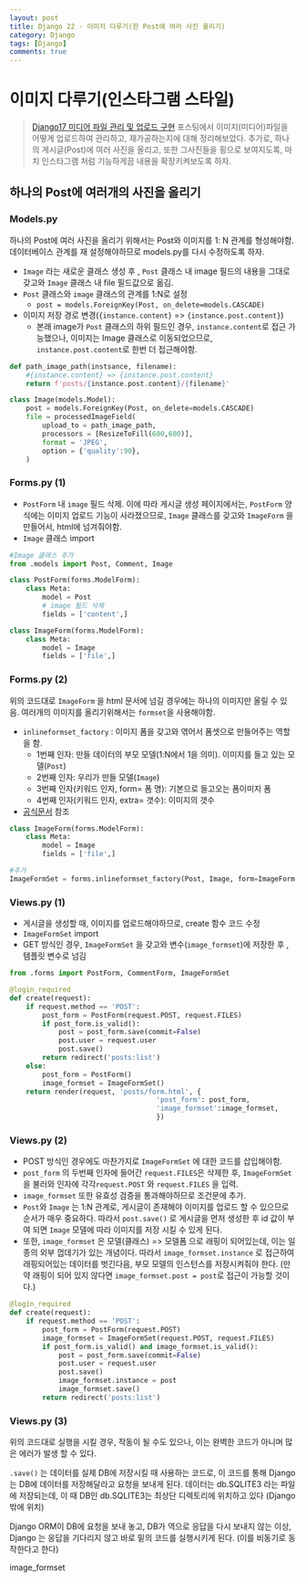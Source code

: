 ```yaml
---
layout: post
title: Django 22 - 이미지 다루기(한 Post에 여러 사진 올리기)
category: Django
tags: [Django]
comments: true
---
```






# 이미지 다루기(인스타그램 스타일) 

> [Django17 미디어 파일 관리 및 업로드 구현](<https://tothefullest08.github.io/django/2019/06/04/Django17_image/>) 포스팅에서 이미지(미디어)파일을 어떻게 업로드하여 관리하고, 재가공하는지에 대해 정리해보았다. 추가로, 하나의 게시글(Post)에 여러 사진을 올리고, 또한 그사진들을 횡으로 보여지도록, 마치 인스타그램 처럼 기능하게끔 내용을 확장키켜보도록 하자.



## 하나의 Post에 여러개의 사진을 올리기

### Models.py 

하나의 Post에 여러 사진을 올리기 위해서는 Post와 이미지를 1: N 관계를 형성해야함. 데이터베이스 관계를 재 설정해야하므로 models.py를 다시 수정하도록 하자.

-  `Image` 라는 새로운 클래스 생성 후 , `Post` 클래스 내 image 필드의 내용을 그대로 갖고와 `Image` 클래스 내  file 필드값으로 옮김.
- `Post` 클래스와 `image` 클래스의 관계를 1:N로 설정 
  - `post = models.ForeignKey(Post, on_delete=models.CASCADE)`
- 이미지 저장 경로 변경(`{instance.content}` => `{instance.post.content}`)
  - 본래 image가 `Post` 클래스의 하위 필드인 경우, `instance.content`로 접근 가능했으나, 이미지는 Image 클래스로 이동되었으므로, `instance.post.content`로 한번 더 접근해야함.

```python
def path_image_path(instsance, filename):
    #{instance.content} => {instance.post.content}
    return f'posts/{instance.post.content}/{filename}'

class Image(models.Model):
    post = models.ForeignKey(Post, on_delete=models.CASCADE)
    file = processedImageField(
        upload_to = path_image_path,
        processors = [ResizeToFill(600,600)],
        format = 'JPEG',
        option = {'quality':90},
    )
```



### Forms.py  (1)

- `PostForm` 내 `image` 필드 삭제. 이에 따라 게시글 생성 페이지에서는, `PostForm` 양식에는 이미지 업로드 기능이 사라졌으므로, `Image` 클래스를 갖고와 `ImageForm` 을 만들어서, html에 넘겨줘야함.
- `Image` 클래스 import

```python
#Image 클래스 추가
from .models import Post, Comment, Image

class PostForm(forms.ModelForm):
    class Meta:
        model = Post
        # image 필드 삭제
        fields = ['content',]

class ImageForm(forms.ModelForm):
    class Meta:
        model = Image
        fields = ['file',]
```



### Forms.py  (2)

위의 코드대로 `ImageForm` 을 html 문서에 넘길 경우에는 하나의 이미지만 올릴 수 있음. 여러개의 이미지를 올리기위해서는 `formset`을 사용해야함. 

- `inlineformset_factory` : 이미지 폼을 갖고와 엮어서 폼셋으로 만들어주는 역할을 함.
  - 1번째 인자: 만들 데이터의 부모 모델(1:N에서 1을 의미). 이미지를 들고 있는 모델(`Post`)
  - 2번째 인자: 우리가 만들 모델(`Image`)
  - 3번째 인자(키워드 인자, form= 폼 명): 기본으로 들고오는 폼이미지 폼
  - 4번째 인자(키워드 인자, extra= 갯수): 이미지의 갯수
- [공식문서](<https://docs.djangoproject.com/en/2.2/ref/forms/models/#inlineformset-factory>) 참조 

```python
class ImageForm(forms.ModelForm):
    class Meta:
        model = Image
        fields = ['file',]

#추가
ImageFormSet = forms.inlineformset_factory(Post, Image, form=ImageForm, extra=3)
```



### Views.py (1)

- 게시글을 생성할 때, 이미지를 업로드해야하므로, create 함수 코드 수정
- `ImageFormSet` import 
- GET 방식인 경우, `ImageFormSet` 을 갖고와 변수(`image_formset`)에 저장한 후 , 템플릿 변수로 넘김

```python
from .forms import PostForm, CommentForm, ImageFormSet

@login_required
def create(request):
    if request.method == 'POST':
        post_form = PostForm(request.POST, request.FILES)
        if post_form.is_valid():
            post = post_form.save(commit=False)
            post.user = request.user
            post.save()
        return redirect('posts:list')
    else:
        post_form = PostForm()
        image_formset = ImageFormSet()
    return render(request, 'posts/form.html', {
                                    'post_form': post_form, 
                                    'image_formset':image_formset,
                                    })
```



### Views.py (2)

- POST 방식인 경우에도 마찬가지로 `ImageFormSet` 에 대한 코드를 삽입해야함. 
- `post_form` 의 두번째 인자에 들어간 `request.FILES`은 삭제한 후, `ImageFormSet` 을 불러와 인자에 각각`request.POST` 와 `request.FILES` 을 입력.
- `image_formset` 또한 유효성 검증을 통과해야하므로 조건문에 추가.
- `Post`와 `Image` 는 1:N 관계로, 게시글이 존재해야 이미지를 업로드 할 수 있으므로 순서가 매우 중요하다. 따라서 `post.save()` 로 게시글을 먼저 생성한 후 id 값이 부여 되면 `Image`  모델에 따라 이미지를 저장 시킬 수 있게 된다.
- 또한, `image_formset` 은 모델(클래스) => 모델폼 으로 래핑이 되어있는데, 이는 일종의 외부 껍데기가 있는 개념이다. 따라서 `image_formset.instance` 로 접근하여 래핑되어있는 데이터를 벗긴다음, 부모 모델의 인스턴스를 저장시켜줘야 한다. (만약 래핑이 되어 있지 않다면 `image_formset.post = post`로 접근이 가능할 것이다.)

```python
@login_required
def create(request):
    if request.method == 'POST':
        post_form = PostForm(request.POST)
        image_formset = ImageFormSet(request.POST, request.FILES)
        if post_form.is_valid() and image_formset.is_valid():
            post = post_form.save(commit=False)
            post.user = request.user
            post.save()
            image_formset.instance = post
            image_formset.save()
        return redirect('posts:list')
```



### Views.py (3)

위의 코드대로 실행을 시킬 경우, 작동이 될 수도 있으나, 이는 완벽한 코드가 아니며 많은 에러가 발생 할 수 있다.

`.save()` 는 데이터를 실제 DB에 저장시킬 때 사용하는 코드로, 이 코드를 통해 Django는 DB에 데이터를 저장해달라고 요청을 보내게 된다. 데이터는 db.SQLITE3 라는 파일에 저장되는데, 이 때 DB인 db.SQLITE3는 최상단 디렉토리에 위치하고 있다 (Django 밖에 위치)

Django ORM이 DB에 요청을 보내 놓고, DB가 역으로 응답을 다시 보내지 않는 이상, Django 는 응답을 기다리지 않고 바로 밑의 코드를 실행시키게 된다. (이를 비동기로 동작한다고 한다)

image_formset